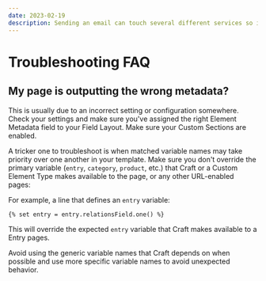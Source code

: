 ```yaml
---
date: 2023-02-19
description: Sending an email can touch several different services so it can be tricky to diagnose just where something is going wrong.
---
```


# Troubleshooting FAQ

## My page is outputting the wrong metadata?

This is usually due to an incorrect setting or configuration somewhere. Check your settings and make sure you've assigned the right Element Metadata field to your Field Layout. Make sure your Custom Sections are enabled.

A tricker one to troubleshoot is when matched variable names may take priority over one another in your template. Make sure you don't override the primary variable (`entry`, `category`, `product`, etc.) that Craft or a Custom Element Type makes available to the page, or any other URL-enabled pages:

For example, a line that defines an `entry` variable:

``` twig
{% set entry = entry.relationsField.one() %}
```

This will override the expected `entry` variable that Craft makes available to a Entry pages. 

Avoid using the generic variable names that Craft depends on when possible and use more specific variable names to avoid unexpected behavior.

